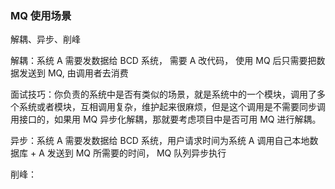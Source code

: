 ### MQ 使用场景

解耦、异步、削峰

解耦：系统 A 需要发数据给 BCD 系统， 需要 A 改代码， 使用 MQ 后只需要把数据发送到 MQ, 由调用者去消费

面试技巧：你负责的系统中是否有类似的场景，就是系统中的一个模块，调用了多个系统或者模块，互相调用复杂，维护起来很麻烦，但是这个调用是不需要同步调用接口的，如果用 MQ 异步化解耦，那就要考虑项目中是否可用 MQ 进行解耦。

异步：系统 A 需要发数据给 BCD 系统，用户请求时间为系统 A 调用自己本地数据库 + A 发送到 MQ 所需要的时间， MQ 队列异步执行

削峰：



